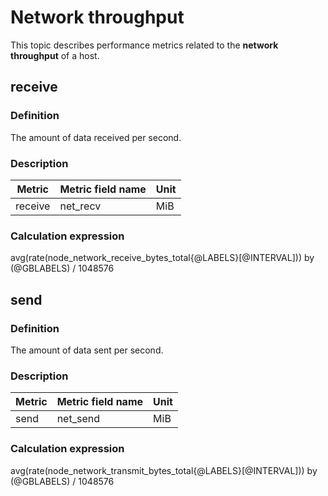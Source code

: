 # Network throughput

This topic describes performance metrics related to the **network throughput** of a host.

## receive

### Definition

The amount of data received per second.

### Description

| **Metric** | **Metric field name** | **Unit**  |
|------------|-----------------------|-----------|
| receive    | net_recv              | MiB |

### Calculation expression

avg(rate(node_network_receive_bytes_total{@LABELS}[@INTERVAL])) by (@GBLABELS) / 1048576

## send

### Definition

The amount of data sent per second.

### Description

| **Metric** | **Metric field name** | **Unit**  |
|------------|-----------------------|-----------|
| send       | net_send              | MiB |

### Calculation expression

avg(rate(node_network_transmit_bytes_total{@LABELS}[@INTERVAL])) by (@GBLABELS) / 1048576
